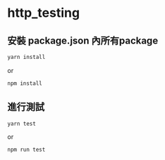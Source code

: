 # http_testing
## 安裝 package.json 內所有package
```bash
yarn install
```
or
```bash
npm install
```

## 進行測試
```bash
yarn test
```
or
```bash
npm run test
```
